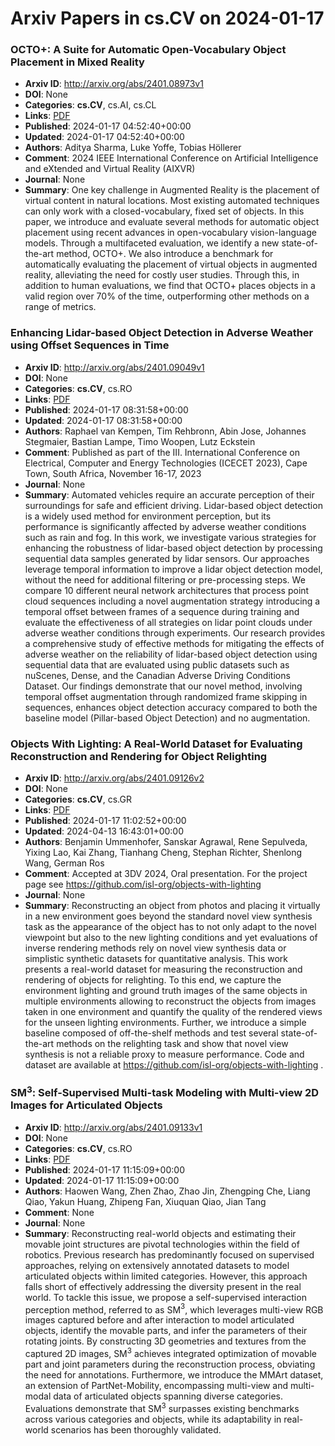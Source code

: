 # Arxiv Papers in cs.CV on 2024-01-17
### OCTO+: A Suite for Automatic Open-Vocabulary Object Placement in Mixed Reality
- **Arxiv ID**: http://arxiv.org/abs/2401.08973v1
- **DOI**: None
- **Categories**: **cs.CV**, cs.AI, cs.CL
- **Links**: [PDF](http://arxiv.org/pdf/2401.08973v1)
- **Published**: 2024-01-17 04:52:40+00:00
- **Updated**: 2024-01-17 04:52:40+00:00
- **Authors**: Aditya Sharma, Luke Yoffe, Tobias Höllerer
- **Comment**: 2024 IEEE International Conference on Artificial Intelligence and
  eXtended and Virtual Reality (AIXVR)
- **Journal**: None
- **Summary**: One key challenge in Augmented Reality is the placement of virtual content in natural locations. Most existing automated techniques can only work with a closed-vocabulary, fixed set of objects. In this paper, we introduce and evaluate several methods for automatic object placement using recent advances in open-vocabulary vision-language models. Through a multifaceted evaluation, we identify a new state-of-the-art method, OCTO+. We also introduce a benchmark for automatically evaluating the placement of virtual objects in augmented reality, alleviating the need for costly user studies. Through this, in addition to human evaluations, we find that OCTO+ places objects in a valid region over 70% of the time, outperforming other methods on a range of metrics.



### Enhancing Lidar-based Object Detection in Adverse Weather using Offset Sequences in Time
- **Arxiv ID**: http://arxiv.org/abs/2401.09049v1
- **DOI**: None
- **Categories**: **cs.CV**, cs.RO
- **Links**: [PDF](http://arxiv.org/pdf/2401.09049v1)
- **Published**: 2024-01-17 08:31:58+00:00
- **Updated**: 2024-01-17 08:31:58+00:00
- **Authors**: Raphael van Kempen, Tim Rehbronn, Abin Jose, Johannes Stegmaier, Bastian Lampe, Timo Woopen, Lutz Eckstein
- **Comment**: Published as part of the III. International Conference on Electrical,
  Computer and Energy Technologies (ICECET 2023), Cape Town, South Africa,
  November 16-17, 2023
- **Journal**: None
- **Summary**: Automated vehicles require an accurate perception of their surroundings for safe and efficient driving. Lidar-based object detection is a widely used method for environment perception, but its performance is significantly affected by adverse weather conditions such as rain and fog. In this work, we investigate various strategies for enhancing the robustness of lidar-based object detection by processing sequential data samples generated by lidar sensors. Our approaches leverage temporal information to improve a lidar object detection model, without the need for additional filtering or pre-processing steps. We compare $10$ different neural network architectures that process point cloud sequences including a novel augmentation strategy introducing a temporal offset between frames of a sequence during training and evaluate the effectiveness of all strategies on lidar point clouds under adverse weather conditions through experiments. Our research provides a comprehensive study of effective methods for mitigating the effects of adverse weather on the reliability of lidar-based object detection using sequential data that are evaluated using public datasets such as nuScenes, Dense, and the Canadian Adverse Driving Conditions Dataset. Our findings demonstrate that our novel method, involving temporal offset augmentation through randomized frame skipping in sequences, enhances object detection accuracy compared to both the baseline model (Pillar-based Object Detection) and no augmentation.



### Objects With Lighting: A Real-World Dataset for Evaluating Reconstruction and Rendering for Object Relighting
- **Arxiv ID**: http://arxiv.org/abs/2401.09126v2
- **DOI**: None
- **Categories**: **cs.CV**, cs.GR
- **Links**: [PDF](http://arxiv.org/pdf/2401.09126v2)
- **Published**: 2024-01-17 11:02:52+00:00
- **Updated**: 2024-04-13 16:43:01+00:00
- **Authors**: Benjamin Ummenhofer, Sanskar Agrawal, Rene Sepulveda, Yixing Lao, Kai Zhang, Tianhang Cheng, Stephan Richter, Shenlong Wang, German Ros
- **Comment**: Accepted at 3DV 2024, Oral presentation. For the project page see
  https://github.com/isl-org/objects-with-lighting
- **Journal**: None
- **Summary**: Reconstructing an object from photos and placing it virtually in a new environment goes beyond the standard novel view synthesis task as the appearance of the object has to not only adapt to the novel viewpoint but also to the new lighting conditions and yet evaluations of inverse rendering methods rely on novel view synthesis data or simplistic synthetic datasets for quantitative analysis. This work presents a real-world dataset for measuring the reconstruction and rendering of objects for relighting. To this end, we capture the environment lighting and ground truth images of the same objects in multiple environments allowing to reconstruct the objects from images taken in one environment and quantify the quality of the rendered views for the unseen lighting environments. Further, we introduce a simple baseline composed of off-the-shelf methods and test several state-of-the-art methods on the relighting task and show that novel view synthesis is not a reliable proxy to measure performance. Code and dataset are available at https://github.com/isl-org/objects-with-lighting .



### SM$^3$: Self-Supervised Multi-task Modeling with Multi-view 2D Images for Articulated Objects
- **Arxiv ID**: http://arxiv.org/abs/2401.09133v1
- **DOI**: None
- **Categories**: **cs.CV**, cs.RO
- **Links**: [PDF](http://arxiv.org/pdf/2401.09133v1)
- **Published**: 2024-01-17 11:15:09+00:00
- **Updated**: 2024-01-17 11:15:09+00:00
- **Authors**: Haowen Wang, Zhen Zhao, Zhao Jin, Zhengping Che, Liang Qiao, Yakun Huang, Zhipeng Fan, Xiuquan Qiao, Jian Tang
- **Comment**: None
- **Journal**: None
- **Summary**: Reconstructing real-world objects and estimating their movable joint structures are pivotal technologies within the field of robotics. Previous research has predominantly focused on supervised approaches, relying on extensively annotated datasets to model articulated objects within limited categories. However, this approach falls short of effectively addressing the diversity present in the real world. To tackle this issue, we propose a self-supervised interaction perception method, referred to as SM$^3$, which leverages multi-view RGB images captured before and after interaction to model articulated objects, identify the movable parts, and infer the parameters of their rotating joints. By constructing 3D geometries and textures from the captured 2D images, SM$^3$ achieves integrated optimization of movable part and joint parameters during the reconstruction process, obviating the need for annotations. Furthermore, we introduce the MMArt dataset, an extension of PartNet-Mobility, encompassing multi-view and multi-modal data of articulated objects spanning diverse categories. Evaluations demonstrate that SM$^3$ surpasses existing benchmarks across various categories and objects, while its adaptability in real-world scenarios has been thoroughly validated.



